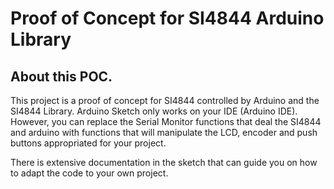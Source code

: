 # Proof of Concept for SI4844 Arduino Library 


## About this POC.

This project is a proof of concept for SI4844 controlled by Arduino and the SI4844 Library. Arduino Sketch only works on your IDE (Arduino IDE). However, you can replace the Serial Monitor functions that deal the SI4844 and arduino with functions that will manipulate the LCD, encoder and push buttons appropriated for your project.  

There is extensive documentation in the sketch that can guide you on how to adapt the code to your own project.
 
